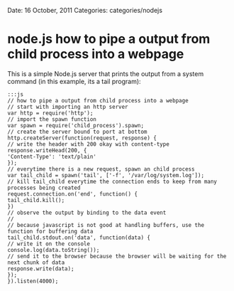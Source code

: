 Date: 16 October, 2011
Categories: categories/nodejs

# node.js how to pipe a output from child process into a webpage

This is a simple Node.js server that prints the output from a system command (in this example, its a tail program):

    :::js
    // how to pipe a output from child process into a webpage
    // start with importing an http server
    var http = require('http');
    // import the spawn function
    var spawn = require('child_process').spawn;
    // create the server bound to port at bottom
    http.createServer(function(request, response) {
    // write the header with 200 okay with content-type
    response.writeHead(200, {
    'Content-Type': 'text/plain'
    });
    // everytime there is a new request, spawn an child process
    var tail_child = spawn('tail', ['-f', '/var/log/system.log']);
    // kill tail_child everytime the connection ends to keep from many processes being created
    request.connection.on('end', function() {
    tail_child.kill();
    })
    // observe the output by binding to the data event
    //
    // because javascript is not good at handling buffers, use the function for buffering data
    tail_child.stdout.on('data', function(data) {
    // write it on the console
    console.log(data.toString());
    // send it to the browser because the browser will be waiting for the next chunk of data
    response.write(data);
    });
    }).listen(4000);